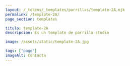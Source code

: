 ```yaml
---
layout: /_tokens/_templates/parrillas/template-2A.njk
permalink: /template-2A/
page_section: templates

titulo: template-2A
descripcion: Es un template de parrilla studio

image: /assets/static/template-2A.jpg

tags: ["page"]
imageAlt: Contacta
---
```

